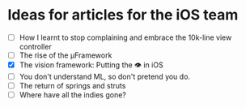 # Ideas for articles for the iOS team

- [ ] How I learnt to stop complaining and embrace the 10k-line view controller
- [ ] The rise of the μFramework
- [X] The vision framework: Putting the 👁 in iOS
- [ ] You don't understand ML, so don't pretend you do.
- [ ] The return of springs and struts
- [ ] Where have all the indies gone?
